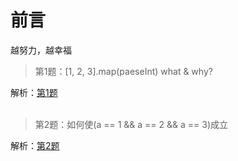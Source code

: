 # 前言

越努力，越幸福

> 第1题：[1, 2, 3].map(paeseInt) what & why?   

解析：[第1题](https://github.com/fuhangyy/JavaScrip-Blog/issues/1)
<br/><br/>        
> 第2题：如何使(a == 1 && a == 2 && a == 3)成立

解析：[第2题](https://github.com/fuhangyy/JavaScrip-Blog/issues/2)


